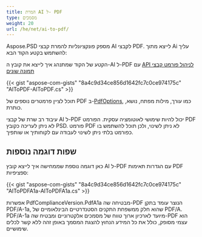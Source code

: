 ```yaml
---
title: המרת AI ל- PDF
type: מסמכים
weight: 20
url: /he/net/ai-to-pdf/
---
```


Aspose.PSD מספק פונקציונליות להמרת קבצי AI לקבצי PDF. לייצא מתוך Ai עליך להשתמש בקטע הקוד הבא:

הקטע של הקוד שמתנהג איך לייצא את קובץ ה-AI ל-PDF עם [API לניהול פורמט קבצי תמונה שונים](/psd/he/net/manipulate-different-image-file-formats/)

{{< gist "aspose-com-gists" "8a4c9d34ce856d1642fc7c0ce974175c" "AIToPDF-AIToPDF.cs" >}}

תוכל לציין פרמטרים נוספים של PDF ב-[PdfOptions](https://reference.aspose.com/psd/net/aspose.psd.imageoptions/pdfoptions), כמו עורך, מילות מפתח, נושא, כותרת.

עיבוד רב שרת של קבצי AI ל-PDF יכול להיות שימושי לאוטומציה עסקית. הפורמט PDF לא ניתן לעריכה כקובץ PSD. פורמט PDF לא ניתן לשינוי, ולכן תוכל להשתמש בו כפורמט בלתי ניתן לשינוי לעבודה עם לקוחותיך או שותפיך.

## שפות דוגמה נוספות

כאן דוגמה נוספת שממחישה איך לייצא קובץ AI ל-PDF עם הגדרות תאימות PDF ספציפיות:

{{< gist "aspose-com-gists" "8a4c9d34ce856d1642fc7c0ce974175c" "AIToPDFA1a-AIToPDFA1a.cs" >}}

אפשרות PdfComplianceVersion.PdfA1a מבטיחה שה-PDF הנוצר עומד בתקן PDF/A-1a, שהוא חלק ממשפחת התקנים הסטנדרטיים הבינלאומיים של PDF/A. PDF/A-1a מיועד לארכיון ארוך טווח של מסמכים אלקטרוניים ומבטיח שה-PDF הוא עצמי מסופק, כולל את כל המידע הנחוץ להצגת המסמך באופן זהה ללא קשר לכלים שימושיים.
